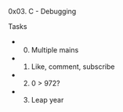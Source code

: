 0x03. C - Debugging

Tasks
* 0. Multiple mains
* 1. Like, comment, subscribe
* 2. 0 > 972?
* 3. Leap year
